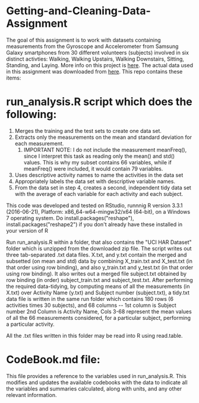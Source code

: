# Getting-and-Cleaning-Data-Assignment
The goal of this assignment is to work with datasets containing measurements from the Gyroscope and Accelerometer from Samsung Galaxy smartphones from 30 different volunteers (subjects) involved in six distinct activties: Walking, Walking Upstairs, Walking Downstairs, Sitting, Standing, and Laying. More info on this project is [here](http://archive.ics.uci.edu/ml/datasets/Human+Activity+Recognition+Using+Smartphones). The actual data used in this assignment was downloaded from [here](https://d396qusza40orc.cloudfront.net/getdata%2Fprojectfiles%2FUCI%20HAR%20Dataset.zip). This repo contains these items:
# run_analysis.R script which does the following:
1. Merges the training and the test sets to create one data set.
1. Extracts only the measurements on the mean and standard deviation for each measurement.
   1. IMPORTANT NOTE: I do not include the measurement meanFreq(), since I interpret this task as reading only the mean() and std() values. This is why my subset contains 66 variables, while if meanFreq() were included, it would contain 79 variables. 
1. Uses descriptive activity names to name the activities in the data set
1. Appropriately labels the data set with descriptive variable names.
1. From the data set in step 4, creates a second, independent tidy data set with the average of each variable for each activity and each subject.

This code was developed and tested on RStudio, runnnig R version 3.3.1 (2016-06-21), Platform: x86_64-w64-mingw32/x64 (64-bit), on a Windows 7 operating system. Do install.packages("reshape"), install.packages("reshape2") if you don't already have these installed in your version of R

Run run_analysis.R within a folder, that also contains the "UCI HAR Dataset" folder which is unzipped from the downloaded zip file. The script writes out three tab-separated .txt data files. X.txt, and y.txt contain the merged and subsetted (on mean and std) data by combining X_train.txt and X_test.txt (in that order using row binding), and also y_train.txt and y_test.txt (in that order using row binding). It also writes out a merged file subject.txt obtained by row binding (in order) subject_train.txt and subject_test.txt. After performing the required data-tidying, by computing means of all the measurements (in X.txt) over Activity Name (y.txt) and Subject number (subject.txt), a tidy.txt data file is written in the same run folder which contains 180 rows (6 activities times 30 subjects), and 68 columns -- 1st column is Subject number 2nd Column is Activity Name, Cols 3-68 represent the mean values of all the 66 measurements considered, for a particular subject, performing a particular activity.

All the .txt files written in this folder may be read into R using read.table.

# CodeBook.md file:
This file provides a reference to the variables used in run_analysis.R. This modifies and updates the available codebooks with the data to indicate all the variables and summaries calculated, along with units, and any other relevant information.





